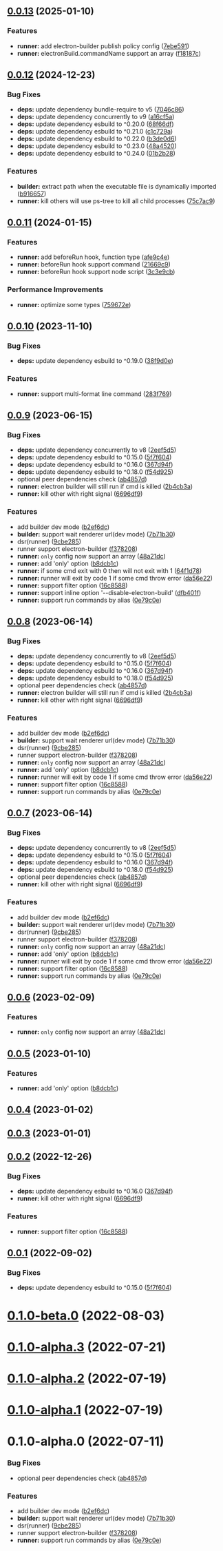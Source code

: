 ## [0.0.13](https://github.com/archergu/doubleshot/compare/runner@0.0.12...runner@0.0.13) (2025-01-10)


### Features

* **runner:** add electron-builder publish policy config ([7ebe591](https://github.com/archergu/doubleshot/commit/7ebe591d1f8b6fb2c65b52c179874935ddd2668b))
* **runner:** electronBuild.commandName support an array ([f18187c](https://github.com/archergu/doubleshot/commit/f18187c36703411d2b73b2a73a8503436ff2858f))



## [0.0.12](https://github.com/archergu/doubleshot/compare/runner@0.0.11...runner@0.0.12) (2024-12-23)


### Bug Fixes

* **deps:** update dependency bundle-require to v5 ([7046c86](https://github.com/archergu/doubleshot/commit/7046c863d8a96c0beb483354a713d0176b1af94f))
* **deps:** update dependency concurrently to v9 ([a16cf5a](https://github.com/archergu/doubleshot/commit/a16cf5ad817f87c362beff1aad2f64e2b34500b0))
* **deps:** update dependency esbuild to ^0.20.0 ([68f66df](https://github.com/archergu/doubleshot/commit/68f66dfdfd7ce014d43c3fbd5db9f953a5ce42a1))
* **deps:** update dependency esbuild to ^0.21.0 ([c1c729a](https://github.com/archergu/doubleshot/commit/c1c729a6581de914ca10eebdfe7a29975aecee4f))
* **deps:** update dependency esbuild to ^0.22.0 ([b3de0d6](https://github.com/archergu/doubleshot/commit/b3de0d6457b00272b67dbd8203043673292def3c))
* **deps:** update dependency esbuild to ^0.23.0 ([48a4520](https://github.com/archergu/doubleshot/commit/48a452044b4eab29e491e030207bead6ea10f60e))
* **deps:** update dependency esbuild to ^0.24.0 ([01b2b28](https://github.com/archergu/doubleshot/commit/01b2b288249a3a63ede013de357d96c7ce94fc0e))


### Features

* **builder:** extract path when the executable file is dynamically imported ([b916657](https://github.com/archergu/doubleshot/commit/b9166574b16933f3d8ceaf5c3d334d843bc555af))
* **runner:** kill others will use ps-tree to kill all child processes ([75c7ac9](https://github.com/archergu/doubleshot/commit/75c7ac96e7ea785d5a7204cbecbec7a94e76f48a))



## [0.0.11](https://github.com/archergu/doubleshot/compare/runner@0.0.10...runner@0.0.11) (2024-01-15)


### Features

* **runner:** add beforeRun hook, function type ([afe9c4e](https://github.com/archergu/doubleshot/commit/afe9c4eb7747c9827e49362578f9d03c82078e50))
* **runner:** beforeRun hook support command ([21669c9](https://github.com/archergu/doubleshot/commit/21669c9b4d42c91a7828e3b0aaec41a070f4bdc9))
* **runner:** beforeRun hook support node script ([3c3e9cb](https://github.com/archergu/doubleshot/commit/3c3e9cbe01a0d0f2e20113fce1b72353d61daf5f))


### Performance Improvements

* **runner:** optimize some types ([759672e](https://github.com/archergu/doubleshot/commit/759672ea70896fa0fc36563496e96cdb61e1b396))



## [0.0.10](https://github.com/archergu/doubleshot/compare/runner@0.0.9...runner@0.0.10) (2023-11-10)


### Bug Fixes

* **deps:** update dependency esbuild to ^0.19.0 ([38f9d0e](https://github.com/archergu/doubleshot/commit/38f9d0e2d52206948efca1b21b138c52a986e4a3))


### Features

* **runner:** support multi-format line command ([283f769](https://github.com/archergu/doubleshot/commit/283f76908ae1aa6b233c2461a03c47f14ce91823))



## [0.0.9](https://github.com/archergu/doubleshot/compare/runner@0.0.8...runner@0.0.9) (2023-06-15)


### Bug Fixes

* **deps:** update dependency concurrently to v8 ([2eef5d5](https://github.com/archergu/doubleshot/commit/2eef5d5b175d28b19fb5a8514c51069abcc65740))
* **deps:** update dependency esbuild to ^0.15.0 ([5f7f604](https://github.com/archergu/doubleshot/commit/5f7f604cf9c895840bc7b13aa5c9b41524da8dba))
* **deps:** update dependency esbuild to ^0.16.0 ([367d94f](https://github.com/archergu/doubleshot/commit/367d94f1ca517cd2ef7ede8f5cd45e8601d7909d))
* **deps:** update dependency esbuild to ^0.18.0 ([f54d925](https://github.com/archergu/doubleshot/commit/f54d92526d1ac6f72adfaff8e401f2c41ad21839))
* optional peer dependencies check ([ab4857d](https://github.com/archergu/doubleshot/commit/ab4857d299f1639f51340cc53738a0c2ca0a6926))
* **runner:** electron builder will still run if cmd is killed ([2b4cb3a](https://github.com/archergu/doubleshot/commit/2b4cb3af55cb241b7f1219a41fe1417edea12371))
* **runner:** kill other with right signal ([6696df9](https://github.com/archergu/doubleshot/commit/6696df9da57ba3ee6f83e24d6d62af0a3596ec62))


### Features

* add builder dev mode ([b2ef6dc](https://github.com/archergu/doubleshot/commit/b2ef6dce87670d4167e36f19e65a3c07edabbbba))
* **builder:** support wait renderer url(dev mode) ([7b71b30](https://github.com/archergu/doubleshot/commit/7b71b30a3427551331b1fac577a996efde689abf))
* dsr(runner) ([9cbe285](https://github.com/archergu/doubleshot/commit/9cbe2853ae8b5b66b58590e6262305aca41d810b))
* runner support electron-builder ([f378208](https://github.com/archergu/doubleshot/commit/f3782081f55536b313b26e946ba30ba61567ed68))
* **runner:** `only` config now support an array ([48a21dc](https://github.com/archergu/doubleshot/commit/48a21dc6cb161fb050745e8f3a04bfc45caba4e6))
* **runner:** add 'only' option ([b8dcb1c](https://github.com/archergu/doubleshot/commit/b8dcb1c8b220f4f50d28c1208f51a23f675edc56))
* **runner:** if some cmd exit with 0 then will not exit with 1 ([64f1d78](https://github.com/archergu/doubleshot/commit/64f1d785dc8f6b44901c1d901f5b71cd862bc36c))
* **runner:** runner will exit by code 1 if some cmd throw error ([da56e22](https://github.com/archergu/doubleshot/commit/da56e2278f0a58b67400e65180c29d1918fc7b0a))
* **runner:** support filter option ([16c8588](https://github.com/archergu/doubleshot/commit/16c85885b47ec200c4a79d5cd6ca9088441c139d))
* **runner:** support inline option '--disable-electron-build' ([dfb401f](https://github.com/archergu/doubleshot/commit/dfb401fe7e80f7e07faf201c1be480ecf5ae6daf))
* **runner:** support run commands by alias ([0e79c0e](https://github.com/archergu/doubleshot/commit/0e79c0e1baef2cd0f6bb56032e749f52e829561d))



## [0.0.8](https://github.com/archergu/doubleshot/compare/runner@0.0.7...runner@0.0.8) (2023-06-14)


### Bug Fixes

* **deps:** update dependency concurrently to v8 ([2eef5d5](https://github.com/archergu/doubleshot/commit/2eef5d5b175d28b19fb5a8514c51069abcc65740))
* **deps:** update dependency esbuild to ^0.15.0 ([5f7f604](https://github.com/archergu/doubleshot/commit/5f7f604cf9c895840bc7b13aa5c9b41524da8dba))
* **deps:** update dependency esbuild to ^0.16.0 ([367d94f](https://github.com/archergu/doubleshot/commit/367d94f1ca517cd2ef7ede8f5cd45e8601d7909d))
* **deps:** update dependency esbuild to ^0.18.0 ([f54d925](https://github.com/archergu/doubleshot/commit/f54d92526d1ac6f72adfaff8e401f2c41ad21839))
* optional peer dependencies check ([ab4857d](https://github.com/archergu/doubleshot/commit/ab4857d299f1639f51340cc53738a0c2ca0a6926))
* **runner:** electron builder will still run if cmd is killed ([2b4cb3a](https://github.com/archergu/doubleshot/commit/2b4cb3af55cb241b7f1219a41fe1417edea12371))
* **runner:** kill other with right signal ([6696df9](https://github.com/archergu/doubleshot/commit/6696df9da57ba3ee6f83e24d6d62af0a3596ec62))


### Features

* add builder dev mode ([b2ef6dc](https://github.com/archergu/doubleshot/commit/b2ef6dce87670d4167e36f19e65a3c07edabbbba))
* **builder:** support wait renderer url(dev mode) ([7b71b30](https://github.com/archergu/doubleshot/commit/7b71b30a3427551331b1fac577a996efde689abf))
* dsr(runner) ([9cbe285](https://github.com/archergu/doubleshot/commit/9cbe2853ae8b5b66b58590e6262305aca41d810b))
* runner support electron-builder ([f378208](https://github.com/archergu/doubleshot/commit/f3782081f55536b313b26e946ba30ba61567ed68))
* **runner:** `only` config now support an array ([48a21dc](https://github.com/archergu/doubleshot/commit/48a21dc6cb161fb050745e8f3a04bfc45caba4e6))
* **runner:** add 'only' option ([b8dcb1c](https://github.com/archergu/doubleshot/commit/b8dcb1c8b220f4f50d28c1208f51a23f675edc56))
* **runner:** runner will exit by code 1 if some cmd throw error ([da56e22](https://github.com/archergu/doubleshot/commit/da56e2278f0a58b67400e65180c29d1918fc7b0a))
* **runner:** support filter option ([16c8588](https://github.com/archergu/doubleshot/commit/16c85885b47ec200c4a79d5cd6ca9088441c139d))
* **runner:** support run commands by alias ([0e79c0e](https://github.com/archergu/doubleshot/commit/0e79c0e1baef2cd0f6bb56032e749f52e829561d))



## [0.0.7](https://github.com/archergu/doubleshot/compare/runner@0.0.6...runner@0.0.7) (2023-06-14)


### Bug Fixes

* **deps:** update dependency concurrently to v8 ([2eef5d5](https://github.com/archergu/doubleshot/commit/2eef5d5b175d28b19fb5a8514c51069abcc65740))
* **deps:** update dependency esbuild to ^0.15.0 ([5f7f604](https://github.com/archergu/doubleshot/commit/5f7f604cf9c895840bc7b13aa5c9b41524da8dba))
* **deps:** update dependency esbuild to ^0.16.0 ([367d94f](https://github.com/archergu/doubleshot/commit/367d94f1ca517cd2ef7ede8f5cd45e8601d7909d))
* **deps:** update dependency esbuild to ^0.18.0 ([f54d925](https://github.com/archergu/doubleshot/commit/f54d92526d1ac6f72adfaff8e401f2c41ad21839))
* optional peer dependencies check ([ab4857d](https://github.com/archergu/doubleshot/commit/ab4857d299f1639f51340cc53738a0c2ca0a6926))
* **runner:** kill other with right signal ([6696df9](https://github.com/archergu/doubleshot/commit/6696df9da57ba3ee6f83e24d6d62af0a3596ec62))


### Features

* add builder dev mode ([b2ef6dc](https://github.com/archergu/doubleshot/commit/b2ef6dce87670d4167e36f19e65a3c07edabbbba))
* **builder:** support wait renderer url(dev mode) ([7b71b30](https://github.com/archergu/doubleshot/commit/7b71b30a3427551331b1fac577a996efde689abf))
* dsr(runner) ([9cbe285](https://github.com/archergu/doubleshot/commit/9cbe2853ae8b5b66b58590e6262305aca41d810b))
* runner support electron-builder ([f378208](https://github.com/archergu/doubleshot/commit/f3782081f55536b313b26e946ba30ba61567ed68))
* **runner:** `only` config now support an array ([48a21dc](https://github.com/archergu/doubleshot/commit/48a21dc6cb161fb050745e8f3a04bfc45caba4e6))
* **runner:** add 'only' option ([b8dcb1c](https://github.com/archergu/doubleshot/commit/b8dcb1c8b220f4f50d28c1208f51a23f675edc56))
* **runner:** runner will exit by code 1 if some cmd throw error ([da56e22](https://github.com/archergu/doubleshot/commit/da56e2278f0a58b67400e65180c29d1918fc7b0a))
* **runner:** support filter option ([16c8588](https://github.com/archergu/doubleshot/commit/16c85885b47ec200c4a79d5cd6ca9088441c139d))
* **runner:** support run commands by alias ([0e79c0e](https://github.com/archergu/doubleshot/commit/0e79c0e1baef2cd0f6bb56032e749f52e829561d))



## [0.0.6](https://github.com/archergu/doubleshot/compare/runner@0.0.5...runner@0.0.6) (2023-02-09)


### Features

* **runner:** `only` config now support an array ([48a21dc](https://github.com/archergu/doubleshot/commit/48a21dc6cb161fb050745e8f3a04bfc45caba4e6))



## [0.0.5](https://github.com/archergu/doubleshot/compare/runner@0.0.4...runner@0.0.5) (2023-01-10)


### Features

* **runner:** add 'only' option ([b8dcb1c](https://github.com/archergu/doubleshot/commit/b8dcb1c8b220f4f50d28c1208f51a23f675edc56))



## [0.0.4](https://github.com/archergu/doubleshot/compare/runner@0.0.3...runner@0.0.4) (2023-01-02)



## [0.0.3](https://github.com/archergu/doubleshot/compare/runner@0.0.2...runner@0.0.3) (2023-01-01)



## [0.0.2](https://github.com/archergu/doubleshot/compare/runner@0.0.1...runner@0.0.2) (2022-12-26)


### Bug Fixes

* **deps:** update dependency esbuild to ^0.16.0 ([367d94f](https://github.com/archergu/doubleshot/commit/367d94f1ca517cd2ef7ede8f5cd45e8601d7909d))
* **runner:** kill other with right signal ([6696df9](https://github.com/archergu/doubleshot/commit/6696df9da57ba3ee6f83e24d6d62af0a3596ec62))


### Features

* **runner:** support filter option ([16c8588](https://github.com/archergu/doubleshot/commit/16c85885b47ec200c4a79d5cd6ca9088441c139d))



## [0.0.1](https://github.com/archergu/doubleshot/compare/runner@0.1.0-beta.0...runner@0.0.1) (2022-09-02)


### Bug Fixes

* **deps:** update dependency esbuild to ^0.15.0 ([5f7f604](https://github.com/archergu/doubleshot/commit/5f7f604cf9c895840bc7b13aa5c9b41524da8dba))



# [0.1.0-beta.0](https://github.com/archergu/doubleshot/compare/runner@0.1.0-alpha.3...runner@0.1.0-beta.0) (2022-08-03)



# [0.1.0-alpha.3](https://github.com/archergu/doubleshot/compare/runner@0.1.0-alpha.2...runner@0.1.0-alpha.3) (2022-07-21)



# [0.1.0-alpha.2](https://github.com/Doubleshotjs/doubleshot/compare/runner@0.1.0-alpha.1...runner@0.1.0-alpha.2) (2022-07-19)



# [0.1.0-alpha.1](https://github.com/Doubleshotjs/doubleshot/compare/runner@0.1.0-alpha.0...runner@0.1.0-alpha.1) (2022-07-19)



# 0.1.0-alpha.0 (2022-07-11)


### Bug Fixes

* optional peer dependencies check ([ab4857d](https://github.com/Doubleshotjs/doubleshot/commit/ab4857d299f1639f51340cc53738a0c2ca0a6926))


### Features

* add builder dev mode ([b2ef6dc](https://github.com/Doubleshotjs/doubleshot/commit/b2ef6dce87670d4167e36f19e65a3c07edabbbba))
* **builder:** support wait renderer url(dev mode) ([7b71b30](https://github.com/Doubleshotjs/doubleshot/commit/7b71b30a3427551331b1fac577a996efde689abf))
* dsr(runner) ([9cbe285](https://github.com/Doubleshotjs/doubleshot/commit/9cbe2853ae8b5b66b58590e6262305aca41d810b))
* runner support electron-builder ([f378208](https://github.com/Doubleshotjs/doubleshot/commit/f3782081f55536b313b26e946ba30ba61567ed68))
* **runner:** support run commands by alias ([0e79c0e](https://github.com/Doubleshotjs/doubleshot/commit/0e79c0e1baef2cd0f6bb56032e749f52e829561d))



